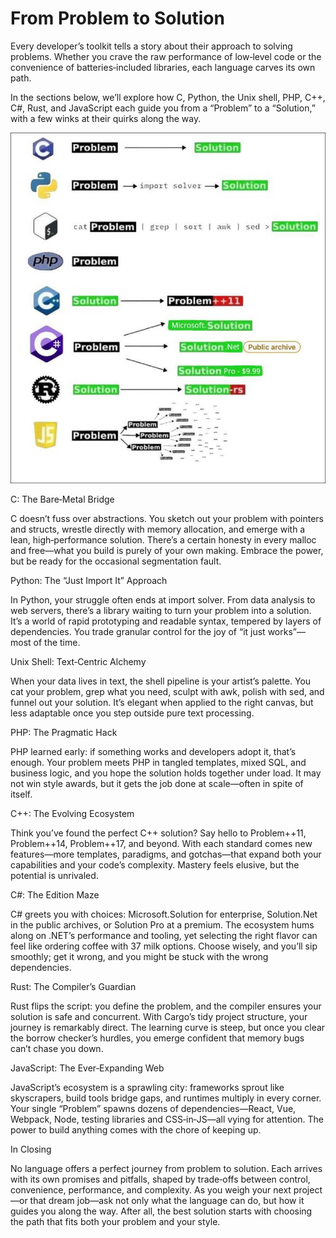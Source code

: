 # From Problem to Solution


Every developer’s toolkit tells a story about their approach to solving problems. Whether you crave the raw performance of low‑level code or the convenience of batteries‑included libraries, each language carves its own path. 




In the sections below, we’ll explore how C, Python, the Unix shell, PHP, C++, C#, Rust, and JavaScript each guide you from a “Problem” to a “Solution,” with a few winks at their quirks along the way.




![2025-05-18-232103_hyprshot.png](./media/2025-05-18-232103_hyprshot.png)



C: The Bare‑Metal Bridge




C doesn’t fuss over abstractions. You sketch out your problem with pointers and structs, wrestle directly with memory allocation, and emerge with a lean, high‑performance solution. There’s a certain honesty in every malloc and free—what you build is purely of your own making. Embrace the power, but be ready for the occasional segmentation fault.




Python: The “Just Import It” Approach




In Python, your struggle often ends at import solver. From data analysis to web servers, there’s a library waiting to turn your problem into a solution. It’s a world of rapid prototyping and readable syntax, tempered by layers of dependencies. You trade granular control for the joy of “it just works”—most of the time.




Unix Shell: Text‑Centric Alchemy




When your data lives in text, the shell pipeline is your artist’s palette. You cat your problem, grep what you need, sculpt with awk, polish with sed, and funnel out your solution. It’s elegant when applied to the right canvas, but less adaptable once you step outside pure text processing.




PHP: The Pragmatic Hack




PHP learned early: if something works and developers adopt it, that’s enough. Your problem meets PHP in tangled templates, mixed SQL, and business logic, and you hope the solution holds together under load. It may not win style awards, but it gets the job done at scale—often in spite of itself.




C++: The Evolving Ecosystem




Think you’ve found the perfect C++ solution? Say hello to Problem++11, Problem++14, Problem++17, and beyond. With each standard comes new features—more templates, paradigms, and gotchas—that expand both your capabilities and your code’s complexity. Mastery feels elusive, but the potential is unrivaled.




C#: The Edition Maze




C# greets you with choices: Microsoft.Solution for enterprise, Solution.Net in the public archives, or Solution Pro at a premium. The ecosystem hums along on .NET’s performance and tooling, yet selecting the right flavor can feel like ordering coffee with 37 milk options. Choose wisely, and you’ll sip smoothly; get it wrong, and you might be stuck with the wrong dependencies.




Rust: The Compiler’s Guardian




Rust flips the script: you define the problem, and the compiler ensures your solution is safe and concurrent. With Cargo’s tidy project structure, your journey is remarkably direct. The learning curve is steep, but once you clear the borrow checker’s hurdles, you emerge confident that memory bugs can’t chase you down.




JavaScript: The Ever‑Expanding Web




JavaScript’s ecosystem is a sprawling city: frameworks sprout like skyscrapers, build tools bridge gaps, and runtimes multiply in every corner. Your single “Problem” spawns dozens of dependencies—React, Vue, Webpack, Node, testing libraries and CSS‑in‑JS—all vying for attention. The power to build anything comes with the chore of keeping up.




In Closing




No language offers a perfect journey from problem to solution. Each arrives with its own promises and pitfalls, shaped by trade‑offs between control, convenience, performance, and complexity. As you weigh your next project—or that dream job—ask not only what the language can do, but how it guides you along the way. After all, the best solution starts with choosing the path that fits both your problem and your style.

